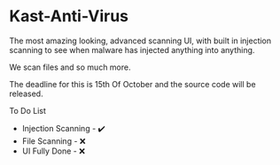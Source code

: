 # Kast-Anti-Virus
The most amazing looking, advanced scanning UI, with built in injection scanning to see when malware has injected anything into anything.

We scan files and so much more. 

The deadline for this is 15th Of October and the source code will be released.

To Do List
- Injection Scanning - ✔️
- File Scanning - ❌
- UI Fully Done - ❌
